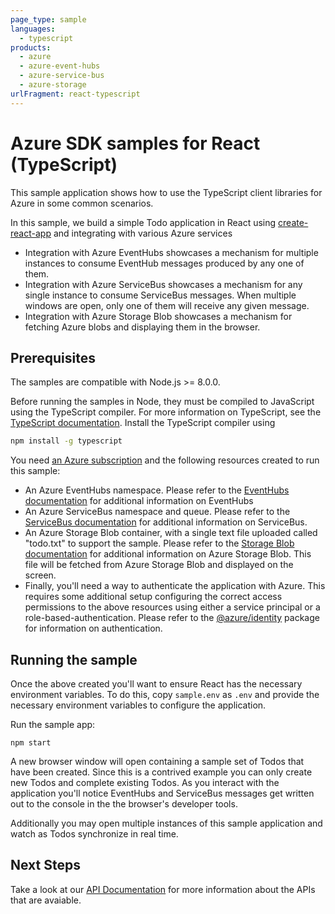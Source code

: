 ```yaml
---
page_type: sample
languages:
  - typescript
products:
  - azure
  - azure-event-hubs
  - azure-service-bus
  - azure-storage
urlFragment: react-typescript
---
```


# Azure SDK samples for React (TypeScript)

This sample application shows how to use the TypeScript client libraries for Azure in some common scenarios.

In this sample, we build a simple Todo application in React using [create-react-app][react] and integrating with various Azure services

- Integration with Azure EventHubs showcases a mechanism for multiple instances to consume EventHub messages produced by any one of them.
- Integration with Azure ServiceBus showcases a mechanism for any single instance to consume ServiceBus messages. When multiple windows are open, only one of them will receive any given message.
- Integration with Azure Storage Blob showcases a mechanism for fetching Azure blobs and displaying them in the browser.

## Prerequisites

The samples are compatible with Node.js >= 8.0.0.

Before running the samples in Node, they must be compiled to JavaScript using the TypeScript compiler. For more information on TypeScript, see the [TypeScript documentation][typescript]. Install the TypeScript compiler using

```bash
npm install -g typescript
```

You need [an Azure subscription][freesub] and the following resources created to run this sample:

- An Azure EventHubs namespace. Please refer to the [EventHubs documentation][eventhubs] for additional information on EventHubs
- An Azure ServiceBus namespace and queue. Please refer to the [ServiceBus documentation][servicebus] for additional information on ServiceBus.
- An Azure Storage Blob container, with a single text file uploaded called "todo.txt" to support the sample. Please refer to the [Storage Blob documentation][storageblob] for additional information on Azure Storage Blob. This file will be fetched from Azure Storage Blob and displayed on the screen.
- Finally, you'll need a way to authenticate the application with Azure. This requires some additional setup configuring the correct access permissions to the above resources using either a service principal or a role-based-authentication. Please refer to the [@azure/identity][identity] package for information on authentication.

## Running the sample

Once the above created you'll want to ensure React has the necessary environment variables. To do this, copy `sample.env` as `.env` and provide the necessary environment variables to configure the application.

Run the sample app:

```base
npm start
```

A new browser window will open containing a sample set of Todos that have been created. Since this is a contrived example you can only create new Todos and complete existing Todos. As you interact with the application you'll notice EventHubs and ServiceBus messages get written out to the console in the the browser's developer tools.

Additionally you may open multiple instances of this sample application and watch as Todos synchronize in real time.

## Next Steps

Take a look at our [API Documentation][apiref] for more information about the APIs that are avaiable.

[react]: https://create-react-app.dev/
[typescript]: https://www.typescriptlang.org/docs/home.html
[freesub]: https://azure.microsoft.com/free
[eventhubs]: https://docs.microsoft.com/javascript/api/@azure/event-hubs
[servicebus]: https://docs.microsoft.com/javascript/api/@azure/service-bus
[storageblob]: https://docs.microsoft.com/javascript/api/@azure/storage-blob
[identity]: https://docs.microsoft.com/javascript/api/@azure/identity
[apiref]: https://docs.microsoft.com/javascript/api/
